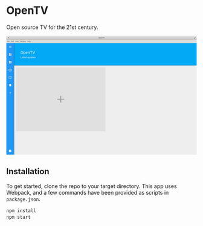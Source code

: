 # OpenTV

Open source TV for the 21st century.

![image-app-screenshot](art/opentv.png)

## Installation

To get started, clone the repo to your target directory. This app uses Webpack, and a few commands have been provided as scripts in `package.json`.

```bash
npm install
npm start
```